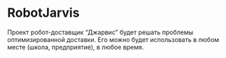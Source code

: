 # RobotJarvis
Проект робот-доставщик “Джарвис” будет решать проблемы оптимизированной доставки. Его можно будет использовать в любом месте (школа, предприятие), в любое время. 
